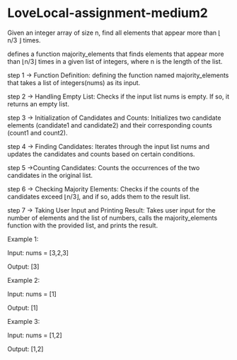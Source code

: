 # LoveLocal-assignment-medium2
Given an integer array of size n, find all elements that appear more than ⌊ n/3 ⌋ times.

defines a function majority_elements that finds elements that appear more than ⌊n/3⌋ times in a given list of integers, where n is the length of the list.

step 1 -> Function Definition: defining the function named majority_elements that takes a list of integers(nums) as its input.

step 2 -> Handling Empty List: Checks if the input list nums is empty. If so, it returns an empty list.

step 3 -> Initialization of Candidates and Counts: Initializes two candidate elements (candidate1 and candidate2) and their corresponding counts (count1 and count2).

step 4 -> Finding Candidates: Iterates through the input list nums and updates the candidates and counts based on certain conditions.

step 5 ->Counting Candidates: Counts the occurrences of the two candidates in the original list.

step 6 -> Checking Majority Elements: Checks if the counts of the candidates exceed ⌊n/3⌋, and if so, adds them to the result list.

step 7 -> Taking User Input and Printing Result: Takes user input for the number of elements and the list of numbers, calls the majority_elements function with the provided list, and prints the result.

Example 1:

Input: nums = [3,2,3]

Output: [3]

Example 2:

Input: nums = [1]

Output: [1]

Example 3:

Input: nums = [1,2]

Output: [1,2]
